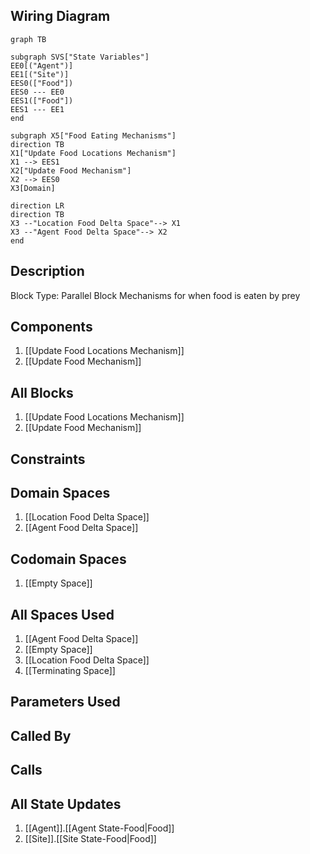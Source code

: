 ## Wiring Diagram

```mermaid
graph TB

subgraph SVS["State Variables"]
EE0[("Agent")]
EE1[("Site")]
EES0(["Food"])
EES0 --- EE0
EES1(["Food"])
EES1 --- EE1
end

subgraph X5["Food Eating Mechanisms"]
direction TB
X1["Update Food Locations Mechanism"]
X1 --> EES1
X2["Update Food Mechanism"]
X2 --> EES0
X3[Domain]

direction LR
direction TB
X3 --"Location Food Delta Space"--> X1
X3 --"Agent Food Delta Space"--> X2
end
```

## Description

Block Type: Parallel Block
Mechanisms for when food is eaten by prey
## Components
1. [[Update Food Locations Mechanism]]
2. [[Update Food Mechanism]]

## All Blocks
1. [[Update Food Locations Mechanism]]
2. [[Update Food Mechanism]]

## Constraints

## Domain Spaces
1. [[Location Food Delta Space]]
2. [[Agent Food Delta Space]]

## Codomain Spaces
1. [[Empty Space]]

## All Spaces Used
1. [[Agent Food Delta Space]]
2. [[Empty Space]]
3. [[Location Food Delta Space]]
4. [[Terminating Space]]

## Parameters Used

## Called By

## Calls

## All State Updates
1. [[Agent]].[[Agent State-Food|Food]]
2. [[Site]].[[Site State-Food|Food]]

